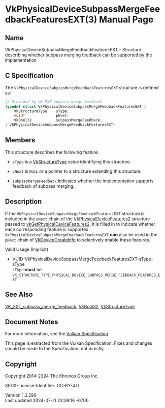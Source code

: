 # VkPhysicalDeviceSubpassMergeFeedbackFeaturesEXT(3) Manual Page

## Name

VkPhysicalDeviceSubpassMergeFeedbackFeaturesEXT - Structure describing
whether subpass merging feedback can be supported by the implementation



## <a href="#_c_specification" class="anchor"></a>C Specification

The `VkPhysicalDeviceSubpassMergeFeedbackFeaturesEXT` structure is
defined as:

``` c
// Provided by VK_EXT_subpass_merge_feedback
typedef struct VkPhysicalDeviceSubpassMergeFeedbackFeaturesEXT {
    VkStructureType    sType;
    void*              pNext;
    VkBool32           subpassMergeFeedback;
} VkPhysicalDeviceSubpassMergeFeedbackFeaturesEXT;
```

## <a href="#_members" class="anchor"></a>Members

This structure describes the following feature:

- `sType` is a [VkStructureType](https://registry.khronos.org/vulkan/specs/1.3-extensions/man/html/VkStructureType.html) value identifying
  this structure.

- `pNext` is `NULL` or a pointer to a structure extending this
  structure.

- <span id="features-subpassMergeFeedback"></span>
  `subpassMergeFeedback` indicates whether the implementation supports
  feedback of subpass merging.

## <a href="#_description" class="anchor"></a>Description

If the `VkPhysicalDeviceSubpassMergeFeedbackFeaturesEXT` structure is
included in the `pNext` chain of the
[VkPhysicalDeviceFeatures2](https://registry.khronos.org/vulkan/specs/1.3-extensions/man/html/VkPhysicalDeviceFeatures2.html) structure
passed to
[vkGetPhysicalDeviceFeatures2](https://registry.khronos.org/vulkan/specs/1.3-extensions/man/html/vkGetPhysicalDeviceFeatures2.html), it is
filled in to indicate whether each corresponding feature is supported.
`VkPhysicalDeviceSubpassMergeFeedbackFeaturesEXT` **can** also be used
in the `pNext` chain of [VkDeviceCreateInfo](https://registry.khronos.org/vulkan/specs/1.3-extensions/man/html/VkDeviceCreateInfo.html) to
selectively enable these features.

Valid Usage (Implicit)

- <a
  href="#VUID-VkPhysicalDeviceSubpassMergeFeedbackFeaturesEXT-sType-sType"
  id="VUID-VkPhysicalDeviceSubpassMergeFeedbackFeaturesEXT-sType-sType"></a>
  VUID-VkPhysicalDeviceSubpassMergeFeedbackFeaturesEXT-sType-sType  
  `sType` **must** be
  `VK_STRUCTURE_TYPE_PHYSICAL_DEVICE_SUBPASS_MERGE_FEEDBACK_FEATURES_EXT`

## <a href="#_see_also" class="anchor"></a>See Also

[VK_EXT_subpass_merge_feedback](https://registry.khronos.org/vulkan/specs/1.3-extensions/man/html/VK_EXT_subpass_merge_feedback.html),
[VkBool32](https://registry.khronos.org/vulkan/specs/1.3-extensions/man/html/VkBool32.html), [VkStructureType](https://registry.khronos.org/vulkan/specs/1.3-extensions/man/html/VkStructureType.html)

## <a href="#_document_notes" class="anchor"></a>Document Notes

For more information, see the <a
href="https://registry.khronos.org/vulkan/specs/1.3-extensions/html/vkspec.html#VkPhysicalDeviceSubpassMergeFeedbackFeaturesEXT"
target="_blank" rel="noopener">Vulkan Specification</a>

This page is extracted from the Vulkan Specification. Fixes and changes
should be made to the Specification, not directly.

## <a href="#_copyright" class="anchor"></a>Copyright

Copyright 2014-2024 The Khronos Group Inc.

SPDX-License-Identifier: CC-BY-4.0

Version 1.3.290  
Last updated 2024-07-11 23:39:16 -0700
